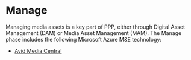 # Manage

Managing media assets is a key part of PPP, either through Digital Asset Management (DAM) or Media Asset Management (MAM). The Manage phase includes the following Microsoft Azure M&E technology:

- [Avid Media Central](/Manage/avid-media-central)
